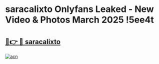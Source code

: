 # saracalixto Onlyfans Leaked - New Video & Photos March 2025 !5ee4t

# <h2><a href="https://ynlqbn.iuczelnia.edu.pl?title=saracalixto&ref=5ee4t">🔗👉 🔴 saracalixto</a></h2>

[![acn](https://github.com/user-attachments/assets/0f9c940e-d8b0-45ae-aac7-cd30a18b3e1c)](https://ynlqbn.iuczelnia.edu.pl?title=saracalixto&ref=5ee4t)

